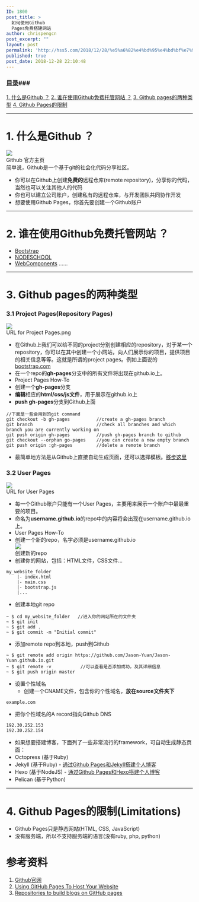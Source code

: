 ```yaml
---
ID: 1800
post_title: >
  如何使用Github
  Pages免费搭建网站
author: chrispengcn
post_excerpt: ""
layout: post
permalink: 'http://hss5.com/2018/12/28/%e5%a6%82%e4%bd%95%e4%bd%bf%e7%94%a8github-pages%e5%85%8d%e8%b4%b9%e6%90%ad%e5%bb%ba%e7%bd%91%e7%ab%99/'
published: true
post_date: 2018-12-28 22:10:48
---
```

<div class="show-content" data-note-content="">
<div class="show-content-free">
<div class="image-package">
<div class="image-container"></div>
<div class="image-caption"></div>
</div>
<h3><a href="https://www.jianshu.com/p/6cabb41495c8" target="_blank" rel="noopener">目录</a>###</h3>
<a href="https://www.jianshu.com/p/6cabb41495c8" target="_blank" rel="noopener">1. 什么是Github ？</a>
<a href="https://www.jianshu.com/p/6cabb41495c8" target="_blank" rel="noopener">2. 谁在使用Github免费托管网站 ？</a>
<a href="https://www.jianshu.com/p/6cabb41495c8" target="_blank" rel="noopener">3. Github pages的两种类型</a>
<a href="https://www.jianshu.com/p/6cabb41495c8" target="_blank" rel="noopener">4. Github Pages的限制</a>

<hr />

<h1>1. 什么是Github ？</h1>
<div class="image-package">
<div class="image-container">
<div class="image-container-fill"></div>
<div class="image-view" data-width="1187" data-height="525"><img class="" src="https://upload-images.jianshu.io/upload_images/424375-014db44d0bb6f0f7.png?imageMogr2/auto-orient/strip%7CimageView2/2/w/1000/format/webp" data-original-src="//upload-images.jianshu.io/upload_images/424375-014db44d0bb6f0f7.png" data-original-width="1187" data-original-height="525" data-original-format="image/png" data-original-filesize="186025" /></div>
</div>
<div class="image-caption">Github 官方主页</div>
</div>
简单说，Github是一个基于git的社会化代码分享社区。
<ul>
 	<li>你可以在Github上创建<strong>免费的</strong>远程仓库(remote repository)，分享你的代码，当然也可以关注其他人的代码</li>
 	<li>你也可以建立公司账户，创建私有的远程仓库，与开发团队共同协作开发</li>
 	<li>想要使用Github Pages，你首先要创建一个Github账户</li>
</ul>

<hr />

<h1>2. 谁在使用Github免费托管网站 ？</h1>
<ul>
 	<li><a href="https://link.jianshu.com/?t=http://getbootstrap.com" target="_blank" rel="nofollow noopener">Bootstrap</a></li>
 	<li><a href="https://link.jianshu.com/?t=http://nodeschool.io" target="_blank" rel="nofollow noopener">NODESCHOOL</a></li>
 	<li><a href="https://link.jianshu.com/?t=http://webcomponents.org" target="_blank" rel="nofollow noopener">WebComponents</a>
......</li>
</ul>

<hr />

<h1>3. Github pages的两种类型</h1>
<h3>3.1 Project Pages(Repository Pages)</h3>
<div class="image-package">
<div class="image-container">
<div class="image-container-fill"></div>
<div class="image-view" data-width="625" data-height="352"><img class="" src="https://upload-images.jianshu.io/upload_images/424375-e071f96267a1e69d.png?imageMogr2/auto-orient/strip%7CimageView2/2/w/625/format/webp" data-original-src="//upload-images.jianshu.io/upload_images/424375-e071f96267a1e69d.png" data-original-width="625" data-original-height="352" data-original-format="image/png" data-original-filesize="15426" /></div>
</div>
<div class="image-caption">URL for Project Pages.png</div>
</div>
<ul>
 	<li>在Github上我们可以给不同的project分别创建相应的repository，对于某一个repository，你可以在其中创建一个小网站，向人们展示你的项目，提供项目的相关信息等等。这就是所谓的project pages。例如上面说的<a href="https://link.jianshu.com/?t=http://getbootstrap.com" target="_blank" rel="nofollow noopener">bootstrap.com</a></li>
 	<li>在一个repo的<strong>gh-pages</strong>分支中的所有文件将出现在github.io上。</li>
 	<li>Project Pages How-To</li>
 	<li>创建一个<strong>gh-pages</strong>分支</li>
 	<li><strong>编辑</strong>相应的<strong>html/css/js文件</strong>，用于展示在github.io上</li>
 	<li><strong>push gh-pages</strong>分支到Github上面</li>
</ul>
<pre class="hljs cpp"><code class="cpp"><span class="hljs-comment">//下面是一些会用到的git command</span>
git checkout -b gh-pages          <span class="hljs-comment">//create a gh-pages branch </span>
git branch                        <span class="hljs-comment">//check all branches and which branch you are currently working on</span>
git push origin gh-pages          <span class="hljs-comment">//push gh-pages branch to github</span>
git checkout --orphan go-pages    <span class="hljs-comment">//you can create a new empty branch</span>
git push origin :gh-pages         <span class="hljs-comment">//delete a remote branch</span>
</code></pre>
<ul>
 	<li>最简单地方法是从Github上直接自动生成页面，还可以选择模板。<a href="https://link.jianshu.com/?t=https://help.github.com/articles/creating-pages-with-the-automatic-generator/" target="_blank" rel="nofollow noopener">移步这里</a></li>
</ul>
<h3>3.2 User Pages</h3>
<div class="image-package">
<div class="image-container">
<div class="image-container-fill"></div>
<div class="image-view" data-width="625" data-height="355"><img class="" src="https://upload-images.jianshu.io/upload_images/424375-9f56ef2d90636bf1.png?imageMogr2/auto-orient/strip%7CimageView2/2/w/625/format/webp" data-original-src="//upload-images.jianshu.io/upload_images/424375-9f56ef2d90636bf1.png" data-original-width="625" data-original-height="355" data-original-format="image/png" data-original-filesize="12303" /></div>
</div>
<div class="image-caption">URL for User Pages</div>
</div>
<ul>
 	<li>每一个Github账户只能有一个User Pages，主要用来展示一个账户中最最重要的项目。</li>
 	<li>命名为<strong>username.github.io</strong>的repo中的内容将会出现在username.github.io上。</li>
 	<li>User Pages How-To</li>
 	<li>创建一个新的repo，名字必须是username.github.io
<div class="image-package">
<div class="image-container">
<div class="image-container-fill"></div>
<div class="image-view" data-width="1038" data-height="131"><img class="" src="https://upload-images.jianshu.io/upload_images/424375-f4b4ec14803d7031.png?imageMogr2/auto-orient/strip%7CimageView2/2/w/1000/format/webp" data-original-src="//upload-images.jianshu.io/upload_images/424375-f4b4ec14803d7031.png" data-original-width="1038" data-original-height="131" data-original-format="image/png" data-original-filesize="27780" /></div>
</div>
<div class="image-caption">创建新的repo</div>
</div></li>
 	<li>创建你的网站，包括：HTML文件，CSS文件...</li>
</ul>
<pre class="hljs ruby"><code class="ruby">my_website_folder
    <span class="hljs-params">|- index.html
    |</span>- main.css
    <span class="hljs-params">|- bootstrap.js
    |</span>...
</code></pre>
<ul>
 	<li>创建本地git repo</li>
</ul>
<pre class="hljs bash"><code class="bash">~ $ <span class="hljs-built_in">cd</span> my_website_folder   //进入你的网站所在的文件夹
~ $ git init
~ $ git add .
~ $ git commit -m <span class="hljs-string">"Initial commit"</span>
</code></pre>
<ul>
 	<li>添加remote repo到本地，push到Github</li>
</ul>
<pre class="hljs cpp"><code class="cpp">~ $ git remote add origin https:<span class="hljs-comment">//github.com/Jason-Yuan/Jason-Yuan.github.io.git</span>
~ $ git remote -v           <span class="hljs-comment">//可以查看是否添加成功，及其详细信息</span>
~ $ git push origin master
</code></pre>
<ul>
 	<li>设置个性域名
<ul>
 	<li>创建一个CNAME文件，包含你的个性域名，<strong>放在source文件夹下</strong></li>
</ul>
</li>
</ul>
<pre class="hljs css"><code class="css"><span class="hljs-selector-tag">example</span><span class="hljs-selector-class">.com</span>
</code></pre>
<ul>
 	<li>把你个性域名的A record指向Github DNS</li>
</ul>
<pre class="hljs css"><code class="css">192<span class="hljs-selector-class">.30</span><span class="hljs-selector-class">.252</span><span class="hljs-selector-class">.153</span>
192<span class="hljs-selector-class">.30</span><span class="hljs-selector-class">.252</span><span class="hljs-selector-class">.154</span>
</code></pre>
<ul>
 	<li>如果想要搭建博客，下面列了一些非常流行的framework，可自动生成静态页面：</li>
 	<li>Octopress (基于Ruby)</li>
 	<li>Jekyll (基于Ruby) - <a href="https://www.jianshu.com/p/3f355c7872d5" target="_blank" rel="noopener">通过Github Pages和Jekyll搭建个人博客</a></li>
 	<li>Hexo (基于NodeJS) - <a href="https://www.jianshu.com/p/bc1056bfec85" target="_blank" rel="noopener">通过Github Pages和Hexo搭建个人博客</a></li>
 	<li>Pelican (基于Python)</li>
</ul>

<hr />

<h1>4. Github Pages的限制(Limitations)</h1>
<ul>
 	<li>Github Pages只是静态网站(HTML, CSS, JavaScript)</li>
 	<li>没有服务端，所以不支持服务端的语言(没有ruby, php, python)</li>
</ul>
<h1>参考资料</h1>
<ol>
 	<li><a href="https://www.jianshu.com/p/6cabb41495c8" target="_blank" rel="noopener">Github官网</a></li>
 	<li><a href="https://link.jianshu.com/?t=http://blog.teamtreehouse.com/using-github-pages-to-host-your-website" target="_blank" rel="nofollow noopener">Using GitHub Pages To Host Your Website</a></li>
 	<li><a href="https://www.jianshu.com/p/48d58d16920d" target="_blank" rel="noopener">Repositories to build blogs on GitHub pages</a></li>
</ol>
</div>
</div>